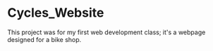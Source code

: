 # Cycles_Website
This project was for my first web development class; it's a webpage designed for a bike shop. 
